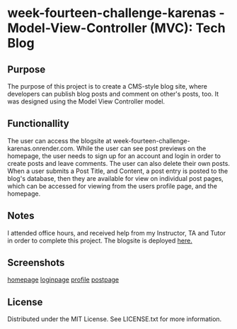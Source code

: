 # week-fourteen-challenge-karenas - Model-View-Controller (MVC): Tech Blog

## Purpose
The purpose of this project is to create a CMS-style blog site, where developers can publish blog posts and comment on other's posts, too. It was designed using the Model View Controller model. 

## Functionallity

The user can access the blogsite at week-fourteen-challenge-karenas.onrender.com. While the user can see post previews on the homepage, the user needs to sign up for an account and login in order to create posts and leave comments. The user can also delete their own posts. When a user submits a Post Title, and Content, a post entry is posted to the blog's database, then they are available for view on individual post pages, which can be accessed for viewing from the users profile page, and the homepage. 

## Notes

I attended office hours, and received help from my Instructor, TA and Tutor in order to complete this project. 
The blogsite is deployed [here.](https://week-fourteen-challenge-karenas.onrender.com)

## Screenshots

[homepage](Homepage.png "homepage")
[loginpage](loginSignupPage.png "login")
[profile](ProfilePage.png "profile")
[postpage](examplePage.png "Post")


## License

Distributed under the MIT License. See LICENSE.txt for more information.

